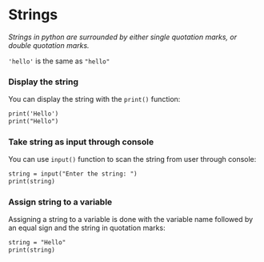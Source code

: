 # Strings

_Strings in python are surrounded by either single quotation marks, or double quotation marks._

`'hello'` is the same as `"hello"`

### Display the string
You can display the string with the `print()` function:
```md
print('Hello')
print("Hello")
```

### Take string as input through console
You can use `input()` function to scan the string from user through console:
```md
string = input("Enter the string: ")
print(string)
```

### Assign string to a variable
Assigning a string to a variable is done with the variable name followed by an equal sign and the string in quotation marks:
```md
string = "Hello"
print(string)
```
